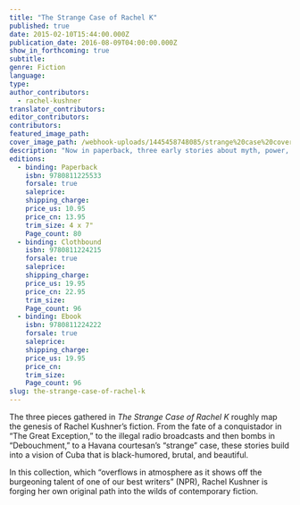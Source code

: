 ```yaml
---
title: "The Strange Case of Rachel K"
published: true
date: 2015-02-10T15:44:00.000Z
publication_date: 2016-08-09T04:00:00.000Z
show_in_forthcoming: true
subtitle:
genre: Fiction
language:
type:
author_contributors:
  - rachel-kushner
translator_contributors:
editor_contributors:
contributors:
featured_image_path:
cover_image_path: /webhook-uploads/1445458748085/strange%20case%20cover.tiff
description: "Now in paperback, three early stories about myth, power, and sex by the acclaimed author of _The Flamethrowers_ "
editions:
  - binding: Paperback
    isbn: 9780811225533
    forsale: true
    saleprice:
    shipping_charge:
    price_us: 10.95
    price_cn: 13.95
    trim_size: 4 x 7"
    Page_count: 80
  - binding: Clothbound
    isbn: 9780811224215
    forsale: true
    saleprice:
    shipping_charge:
    price_us: 19.95
    price_cn: 22.95
    trim_size:
    Page_count: 96
  - binding: Ebook
    isbn: 9780811224222
    forsale: true
    saleprice:
    shipping_charge:
    price_us: 19.95
    price_cn:
    trim_size:
    Page_count: 96
slug: the-strange-case-of-rachel-k
---
```


The three pieces gathered in _The Strange Case of Rachel K_ roughly map the genesis of Rachel Kushner’s fiction. From the fate of a conquistador in “The Great Exception,” to the illegal radio broadcasts and then bombs in “Debouchment,” to a Havana courtesan’s “strange” case, these stories build into a vision of Cuba that is black-humored, brutal, and beautiful.

In this collection, which “overflows in atmosphere as it shows off the burgeoning talent of one of our best writers” (NPR), Rachel Kushner is forging her own original path into the wilds of contemporary fiction.

